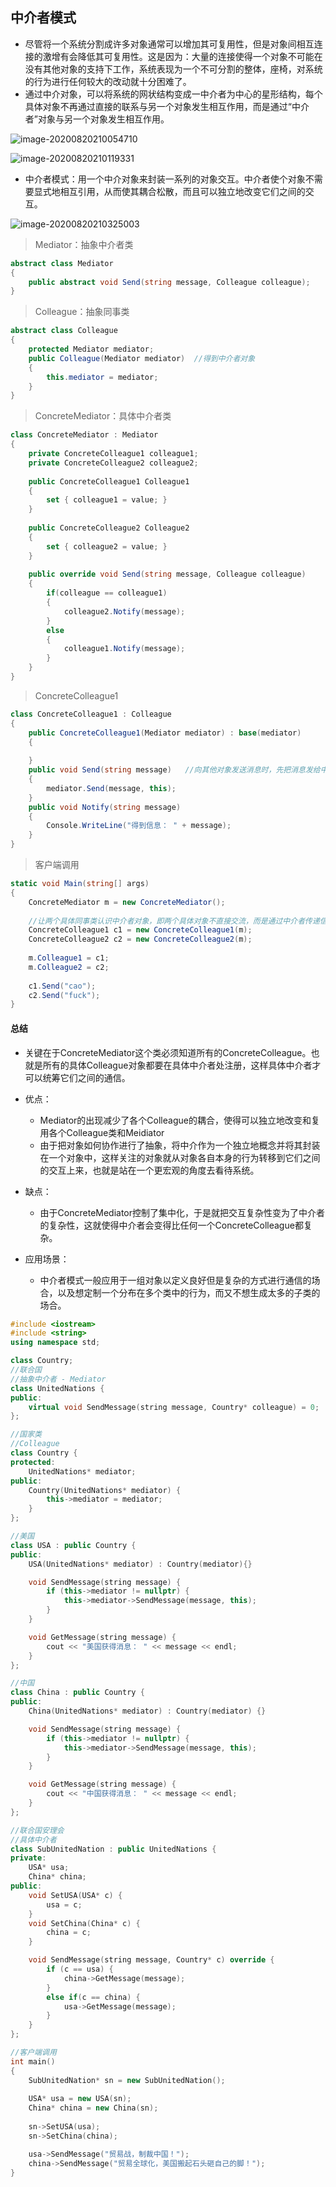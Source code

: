 ## 中介者模式

- 尽管将一个系统分割成许多对象通常可以增加其可复用性，但是对象间相互连接的激增有会降低其可复用性。这是因为：大量的连接使得一个对象不可能在没有其他对象的支持下工作，系统表现为一个不可分割的整体，座椅，对系统的行为进行任何较大的改动就十分困难了。
- 通过中介对象，可以将系统的网状结构变成一中介者为中心的星形结构，每个具体对象不再通过直接的联系与另一个对象发生相互作用，而是通过“中介者”对象与另一个对象发生相互作用。

![image-20200820210054710](.\pictures\中介者模式-举例1)

![image-20200820210119331](.\pictures\中介者模式-举例2)

- 中介者模式：用一个中介对象来封装一系列的对象交互。中介者使个对象不需要显式地相互引用，从而使其耦合松散，而且可以独立地改变它们之间的交互。

![image-20200820210325003](.\pictures\中介者模式)

> Mediator：抽象中介者类

```c#
abstract class Mediator
{
	public abstract void Send(string message, Colleague colleague);
}
```

> Colleague：抽象同事类

```c#
abstract class Colleague
{
	protected Mediator mediator;
    public Colleague(Mediator mediator)  //得到中介者对象
    {
        this.mediator = mediator;
    }
}
```

> ConcreteMediator：具体中介者类

```c#
class ConcreteMediator : Mediator
{
    private ConcreteColleague1 colleague1;
    private ConcreteColleague2 colleague2;
    
    public ConcreteColleague1 Colleague1
    {
        set { colleague1 = value; }
    }
    
    public ConcreteColleague2 Colleague2
    {
        set { colleague2 = value; }
    }
    
    public override void Send(string message, Colleague colleague)
    {
        if(colleague == colleague1)
        {
            colleague2.Notify(message);
        }
        else
        {
            colleague1.Notify(message);
        }
    }
}
```

> ConcreteColleague1

```c#
class ConcreteColleague1 : Colleague
{
    public ConcreteColleague1(Mediator mediator) : base(mediator)
    {
        
    }
    public void Send(string message)   //向其他对象发送消息时，先把消息发给中介者，由中介者转发
    {
        mediator.Send(message, this);
    }
    public void Notify(string message)
    {
        Console.WriteLine("得到信息： " + message);
    }
}
```

> 客户端调用

```c#
static void Main(string[] args)
{
	ConcreteMediator m = new ConcreteMediator();
	
	//让两个具体同事类认识中介者对象，即两个具体对象不直接交流，而是通过中介者传递信息
	ConcreteColleague1 c1 = new ConcreteColleague1(m);
	ConcreteColleague2 c2 = new ConcreteColleague2(m);
	
	m.Colleague1 = c1;
	m.Colleague2 = c2;
	
	c1.Send("cao");
	c2.Send("fuck");
}
```



#### 总结

- 关键在于ConcreteMediator这个类必须知道所有的ConcreteColleague。也就是所有的具体Colleague对象都要在具体中介者处注册，这样具体中介者才可以统筹它们之间的通信。
- 优点：
  - Mediator的出现减少了各个Colleague的耦合，使得可以独立地改变和复用各个Colleague类和Meidiator
  - 由于把对象如何协作进行了抽象，将中介作为一个独立地概念并将其封装在一个对象中，这样关注的对象就从对象各自本身的行为转移到它们之间的交互上来，也就是站在一个更宏观的角度去看待系统。

- 缺点：
  - 由于ConcreteMediator控制了集中化，于是就把交互复杂性变为了中介者的复杂性，这就使得中介者会变得比任何一个ConcreteColleague都复杂。

- 应用场景：
  - 中介者模式一般应用于一组对象以定义良好但是复杂的方式进行通信的场合，以及想定制一个分布在多个类中的行为，而又不想生成太多的子类的场合。



```c++
#include <iostream>
#include <string>
using namespace std;

class Country;
//联合国
//抽象中介者 - Mediator
class UnitedNations {
public:
	virtual void SendMessage(string message, Country* colleague) = 0;
};

//国家类
//Colleague
class Country {
protected:
	UnitedNations* mediator;
public:
	Country(UnitedNations* mediator) {
		this->mediator = mediator;
	}
};

//美国
class USA : public Country {
public:
	USA(UnitedNations* mediator) : Country(mediator){}

	void SendMessage(string message) {
		if (this->mediator != nullptr) {
			this->mediator->SendMessage(message, this);
		}
	}

	void GetMessage(string message) {
		cout << "美国获得消息： " << message << endl;
	}
};

//中国
class China : public Country {
public:
	China(UnitedNations* mediator) : Country(mediator) {}

	void SendMessage(string message) {
		if (this->mediator != nullptr) {
			this->mediator->SendMessage(message, this);
		}
	}

	void GetMessage(string message) {
		cout << "中国获得消息： " << message << endl;
	}
};

//联合国安理会
//具体中介者
class SubUnitedNation : public UnitedNations {
private:
	USA* usa;
	China* china;
public:
	void SetUSA(USA* c) {
		usa = c;
	}
	void SetChina(China* c) {
		china = c;
	}

	void SendMessage(string message, Country* c) override {
		if (c == usa) {
			china->GetMessage(message);
		}
		else if(c == china) {
			usa->GetMessage(message);
		}
	}
};

//客户端调用
int main()
{
	SubUnitedNation* sn = new SubUnitedNation();
	
	USA* usa = new USA(sn);
	China* china = new China(sn);
	
	sn->SetUSA(usa);
	sn->SetChina(china);

	usa->SendMessage("贸易战，制裁中国！");
	china->SendMessage("贸易全球化，美国搬起石头砸自己的脚！");
}
```





